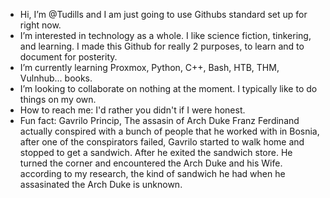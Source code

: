 - Hi, I’m @Tudills and I am just going to use Githubs standard set up for right now. 
- I’m interested in technology as a whole. I like science fiction, tinkering, and learning. I made this Github for really 2 purposes, to learn and to document for posterity.
- I’m currently learning Proxmox, Python, C++, Bash, HTB, THM, Vulnhub... books. 
- I’m looking to collaborate on nothing at the moment. I typically like to do things on my own.
- How to reach me: I'd rather you didn't if I were honest.
- Fun fact: Gavrilo Princip, The assasin of Arch Duke Franz Ferdinand actually conspired with a bunch of people that he worked with in Bosnia,
  after one of the conspirators failed, Gavrilo started to walk home and stopped to get a sandwich.
  After he exited the sandwich store. He turned the corner and encountered the Arch Duke and his Wife.
  according to my research, the kind of sandwich he had when he assasinated the Arch Duke is unknown. 

<!---
Tudills/Tudills is a ✨ special ✨ repository because its `README.md` (this file) appears on your GitHub profile.
You can click the Preview link to take a look at your changes.
--->
